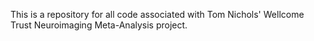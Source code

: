 This is a repository for all code associated with Tom Nichols' Wellcome
Trust Neuroimaging Meta-Analysis project. 
